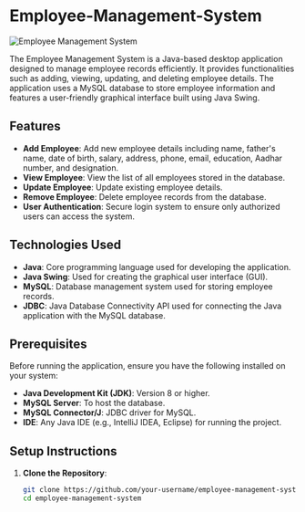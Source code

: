 # Employee-Management-System

![Employee Management System](icons/front.gif)

The Employee Management System is a Java-based desktop application designed to manage employee records efficiently. It provides functionalities such as adding, viewing, updating, and deleting employee details. The application uses a MySQL database to store employee information and features a user-friendly graphical interface built using Java Swing.

## Features

- **Add Employee**: Add new employee details including name, father's name, date of birth, salary, address, phone, email, education, Aadhar number, and designation.
- **View Employee**: View the list of all employees stored in the database.
- **Update Employee**: Update existing employee details.
- **Remove Employee**: Delete employee records from the database.
- **User Authentication**: Secure login system to ensure only authorized users can access the system.

## Technologies Used

- **Java**: Core programming language used for developing the application.
- **Java Swing**: Used for creating the graphical user interface (GUI).
- **MySQL**: Database management system used for storing employee records.
- **JDBC**: Java Database Connectivity API used for connecting the Java application with the MySQL database.

## Prerequisites

Before running the application, ensure you have the following installed on your system:

- **Java Development Kit (JDK)**: Version 8 or higher.
- **MySQL Server**: To host the database.
- **MySQL Connector/J**: JDBC driver for MySQL.
- **IDE**: Any Java IDE (e.g., IntelliJ IDEA, Eclipse) for running the project.

## Setup Instructions

1. **Clone the Repository**:
   ```bash
   git clone https://github.com/your-username/employee-management-system.git
   cd employee-management-system
